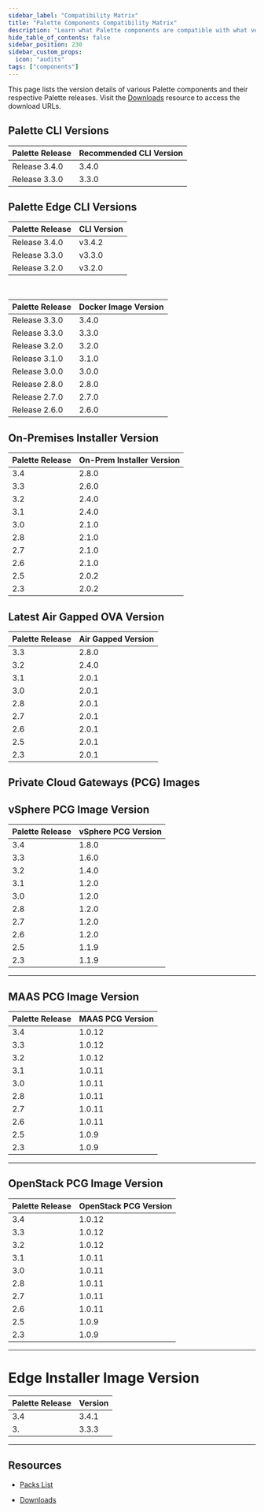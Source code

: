 ```yaml
---
sidebar_label: "Compatibility Matrix"
title: "Palette Components Compatibility Matrix"
description: "Learn what Palette components are compatible with what versions."
hide_table_of_contents: false
sidebar_position: 230
sidebar_custom_props:
  icon: "audits"
tags: ["components"]
---
```


This page lists the version details of various Palette components and their respective Palette releases. Visit the
[Downloads](spectro-downloads.md) resource to access the download URLs.

## Palette CLI Versions

| Palette Release | Recommended CLI Version |
| --------------- | ----------------------- |
| Release 3.4.0   | 3.4.0                   |
| Release 3.3.0   | 3.3.0                   |

## Palette Edge CLI Versions

| Palette Release | CLI Version |
| --------------- | ----------- |
| Release 3.4.0   | v3.4.2      |
| Release 3.3.0   | v3.3.0      |
| Release 3.2.0   | v3.2.0      |

<br />

| Palette Release | Docker Image Version |
| --------------- | -------------------- |
| Release 3.3.0   | 3.4.0                |
| Release 3.3.0   | 3.3.0                |
| Release 3.2.0   | 3.2.0                |
| Release 3.1.0   | 3.1.0                |
| Release 3.0.0   | 3.0.0                |
| Release 2.8.0   | 2.8.0                |
| Release 2.7.0   | 2.7.0                |
| Release 2.6.0   | 2.6.0                |

## On-Premises Installer Version

| Palette Release | On-Prem Installer Version |
| --------------- | ------------------------- |
| 3.4             | 2.8.0                     |
| 3.3             | 2.6.0                     |
| 3.2             | 2.4.0                     |
| 3.1             | 2.4.0                     |
| 3.0             | 2.1.0                     |
| 2.8             | 2.1.0                     |
| 2.7             | 2.1.0                     |
| 2.6             | 2.1.0                     |
| 2.5             | 2.0.2                     |
| 2.3             | 2.0.2                     |

## Latest Air Gapped OVA Version

| Palette Release | Air Gapped Version |
| --------------- | ------------------ |
| 3.3             | 2.8.0              |
| 3.2             | 2.4.0              |
| 3.1             | 2.0.1              |
| 3.0             | 2.0.1              |
| 2.8             | 2.0.1              |
| 2.7             | 2.0.1              |
| 2.6             | 2.0.1              |
| 2.5             | 2.0.1              |
| 2.3             | 2.0.1              |

## Private Cloud Gateways (PCG) Images

## vSphere PCG Image Version

| Palette Release | vSphere PCG Version |
| --------------- | ------------------- |
| 3.4             | 1.8.0               |
| 3.3             | 1.6.0               |
| 3.2             | 1.4.0               |
| 3.1             | 1.2.0               |
| 3.0             | 1.2.0               |
| 2.8             | 1.2.0               |
| 2.7             | 1.2.0               |
| 2.6             | 1.2.0               |
| 2.5             | 1.1.9               |
| 2.3             | 1.1.9               |

---

## MAAS PCG Image Version

| Palette Release | MAAS PCG Version |
| --------------- | ---------------- |
| 3.4             | 1.0.12           |
| 3.3             | 1.0.12           |
| 3.2             | 1.0.12           |
| 3.1             | 1.0.11           |
| 3.0             | 1.0.11           |
| 2.8             | 1.0.11           |
| 2.7             | 1.0.11           |
| 2.6             | 1.0.11           |
| 2.5             | 1.0.9            |
| 2.3             | 1.0.9            |

---

## OpenStack PCG Image Version

| Palette Release | OpenStack PCG Version |
| --------------- | --------------------- |
| 3.4             | 1.0.12                |
| 3.3             | 1.0.12                |
| 3.2             | 1.0.12                |
| 3.1             | 1.0.11                |
| 3.0             | 1.0.11                |
| 2.8             | 1.0.11                |
| 2.7             | 1.0.11                |
| 2.6             | 1.0.11                |
| 2.5             | 1.0.9                 |
| 2.3             | 1.0.9                 |

---

# Edge Installer Image Version

| Palette Release | Version |
| --------------- | ------- |
| 3.4             | 3.4.1   |
| 3.              | 3.3.3   |

---

## Resources

- [Packs List](integrations/integrations.mdx)

- [Downloads](spectro-downloads.md)
